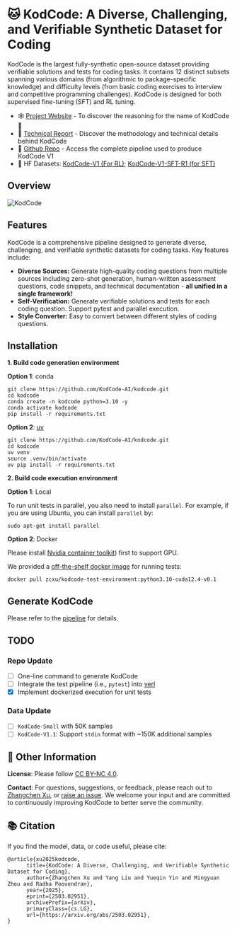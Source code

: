 # 🐱 KodCode: A Diverse, Challenging, and Verifiable Synthetic Dataset for Coding

KodCode is the largest fully-synthetic open-source dataset providing verifiable solutions and tests for coding tasks. It contains 12 distinct subsets spanning various domains (from algorithmic to package-specific knowledge) and difficulty levels (from basic coding exercises to interview and competitive programming challenges). KodCode is designed for both supervised fine-tuning (SFT) and RL tuning.

- 🕸️ [Project Website](https://kodcode-ai.github.io/) - To discover the reasoning for the name of KodCode 🤨
- 📄 [Technical Report](https://github.com/KodCode-AI/kodcode/blob/main/paper/kodcode_v1.pdf) - Discover the methodology and technical details behind KodCode
- 💾 [Github Repo](https://github.com/KodCode-AI/kodcode) - Access the complete pipeline used to produce KodCode V1
- 🤗 HF Datasets: [KodCode-V1 (For RL)](https://huggingface.co/datasets/KodCode/KodCode-V1); [KodCode-V1-SFT-R1 (for SFT)](https://huggingface.co/datasets/KodCode/KodCode-V1-SFT-R1)

## Overview
![KodCode](https://kodcode-ai.github.io/static/images/kodcode-pipeline.jpg)

## Features
KodCode is a comprehensive pipeline designed to generate diverse, challenging, and verifiable synthetic datasets for coding tasks. Key features include:
- **Diverse Sources:** Generate high-quality coding questions from multiple sources including zero-shot generation, human-written assessment questions, code snippets, and technical documentation - **all unified in a single framework!**
- **Self-Verification:** Generate verifiable solutions and tests for each coding question. Support pytest and parallel execution.
- **Style Converter:** Easy to convert between different styles of coding questions.

## Installation

**1. Build code generation environment**

**Option 1**: conda
```
git clone https://github.com/KodCode-AI/kodcode.git
cd kodcode
conda create -n kodcode python=3.10 -y
conda activate kodcode
pip install -r requirements.txt
```

**Option 2**: [uv](https://github.com/astral-sh/uv)
```
git clone https://github.com/KodCode-AI/kodcode.git
cd kodcode
uv venv
source .venv/bin/activate
uv pip install -r requirements.txt
```

**2. Build code execution environment**

**Option 1**: Local

To run unit tests in parallel, you also need to install `parallel`. For example, if you are using Ubuntu, you can install `parallel` by:
```
sudo apt-get install parallel
```

**Option 2**: Docker

Please install [Nvidia container toolkit](https://docs.nvidia.com/datacenter/cloud-native/container-toolkit/latest/install-guide.html)) first to support GPU. 

We provided a [off-the-shelf docker image](https://hub.docker.com/r/zcxu/kodcode-test-environment/tags) for running tests:

```
docker pull zcxu/kodcode-test-environment:python3.10-cuda12.4-v0.1
```

## Generate KodCode

Please refer to the [pipeline](https://github.com/KodCode-AI/kodcode/blob/main/pipeline) for details.

##  TODO

### Repo Update
- [ ] One-line command to generate KodCode
- [ ] Integrate the test pipeline (i.e., `pytest`) into [verl](https://github.com/volcengine/verl)
- [x] Implement dockerized execution for unit tests

### Data Update
- [ ] `KodCode-Small` with 50K samples
- [ ] `KodCode-V1.1`: Support `stdin` format with ~150K additional samples

## 🧐 Other Information

**License**: Please follow [CC BY-NC 4.0](https://creativecommons.org/licenses/by-nc/4.0/deed.en).

**Contact**: For questions, suggestions, or feedback, please reach out to [Zhangchen Xu](mailto:zxu9@uw.edu), or [raise an issue](https://github.com/KodCode-AI/kodcode/issues/new). We welcome your input and are committed to continuously improving KodCode to better serve the community.

## 📚 Citation

If you find the model, data, or code useful, please cite:
```
@article{xu2025kodcode,
      title={KodCode: A Diverse, Challenging, and Verifiable Synthetic Dataset for Coding}, 
      author={Zhangchen Xu and Yang Liu and Yueqin Yin and Mingyuan Zhou and Radha Poovendran},
      year={2025},
      eprint={2503.02951},
      archivePrefix={arXiv},
      primaryClass={cs.LG},
      url={https://arxiv.org/abs/2503.02951}, 
}
```